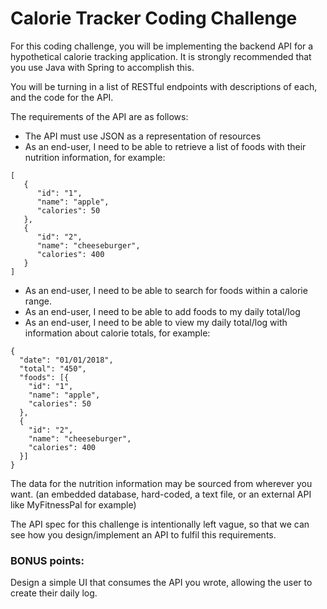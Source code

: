 # Calorie Tracker Coding Challenge

For this coding challenge, you will be implementing the backend API for a hypothetical calorie tracking application. It is strongly recommended that you use Java with Spring to accomplish this. 

You will be turning in a list of RESTful endpoints with descriptions of each, and the code for the API.

The requirements of the API are as follows:
- The API must use JSON as a representation of resources
- As an end-user, I need to be able to retrieve a list of foods with their nutrition information, for example:
```
[
   {
      "id": "1",
      "name": "apple", 
      "calories": 50
   },
   {
      "id": "2",
      "name": "cheeseburger",
      "calories": 400
   }
]
```
- As an end-user, I need to be able to search for foods within a calorie range.
- As an end-user, I need to be able to add foods to my daily total/log
- As an end-user, I need to be able to view my daily total/log with information about calorie totals, for example:
```
{
  "date": "01/01/2018",
  "total": "450",
  "foods": [{
    "id": "1",
    "name": "apple",
    "calories": 50
  },
  {
    "id": "2",
    "name": "cheeseburger",
    "calories": 400
  }]
}
```

The data for the nutrition information may be sourced from wherever you want. (an embedded database, hard-coded, a text file, or an external API like MyFitnessPal for example)  

The API spec for this challenge is intentionally left vague, so that we can see how you design/implement an API to fulfil this requirements.  


### BONUS points:

Design a simple UI that consumes the API you wrote, allowing the user to create their daily log. 
